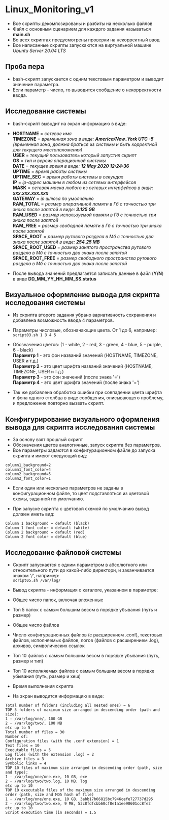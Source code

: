 # Linux_Monitoring_v1
- Все скрипты декомпозированы и разбиты на несколько файлов
- Файл с основным сценарием для каждого задания называться **main.sh**
- Во всех скриптах предусмотрены проверки на некорректный ввод
- Все написанные скрипты запускаются на виртуальной машине *Ubuntu Server 20.04 LTS*

## Проба пера

- bash-скрипт запускается с одним текстовым параметром и выводит значение параметра.  
- Если параметр - число, то выводится сообщение о некорректности ввода.

## Исследование системы

- bash-скрипт выводит на экран информацию в виде:

- **HOSTNAME** = _сетевое имя_  
**TIMEZONE** = _временная зона в виде: **America/New_York UTC -5** (временная зона, должна браться из системы и быть корректной для текущего местоположения)_  
**USER** = _текущий пользователь который запустил скрипт_  
**OS** = _тип и версия операционной системы_  
**DATE** = _текущее время в виде: **12 May 2020 12:24:36**_  
**UPTIME** = _время работы системы_  
**UPTIME_SEC** = _время работы системы в секундах_  
**IP** = _ip-адрес машины в любом из сетевых интерфейсов_  
**MASK** = _сетевая маска любого из сетевых интерфейсов в виде: **xxx.xxx.xxx.xxx**_  
**GATEWAY** = _ip шлюза по умолчанию_  
**RAM_TOTAL** = _размер оперативной памяти в Гб c точностью три знака после запятой в виде: **3.125 GB**_  
**RAM_USED** = _размер используемой памяти в Гб c точностью три знака после запятой_  
**RAM_FREE** = _размер свободной памяти в Гб c точностью три знака после запятой_  
**SPACE_ROOT** = _размер рутового раздела в Mб с точностью два знака после запятой в виде: **254.25 MB**_  
**SPACE_ROOT_USED** = _размер занятого пространства рутового раздела в Mб с точностью два знака после запятой_  
**SPACE_ROOT_FREE** = _размер свободного пространства рутового раздела в Mб с точностью два знака после запятой_

- После вывода значений предлагается записать данные в файл (**Y/N**) в виде **DD_MM_YY_HH_MM_SS.status**

## Визуальное оформление вывода для скрипта исследования системы

- Из скрипта второго задания убрано вариативность сохранения и добавлена возможность ввода 4 параметров. 
- Параметры числовые, обозначающие цвета. От 1 до 6, например:  
`script03.sh 1 3 4 5`

- Обозначения цветов: (1 - white, 2 - red, 3 - green, 4 - blue, 5 – purple, 6 - black)  
**Параметр 1** - это фон названий значений (HOSTNAME, TIMEZONE, USER и т.д.)  
**Параметр 2** - это цвет шрифта названий значений (HOSTNAME, TIMEZONE, USER и т.д.)  
**Параметр 3** - это фон значений (после знака '=')  
**Параметр 4** - это цвет шрифта значений (после знака '=')

- Так же добавлена обработка ошибки при совпадении цвета шрифта и фона одного столбца в виде сообщения, описывающего проблему, и предложение повторно вызвать скрипт.

## Конфигурирование визуального оформления вывода для скрипта исследования системы

- За основу взят прошлый скрипт
- Обозначения цветов аналогичные, запуск скрипта без параметров. 
- Все параметры задаются в конфигурационном файле до запуска скрипта и имеют следующий вид:
```
column1_background=2
column1_font_color=4
column2_background=5
column2_font_color=1
```

- Если один или несколько параметров не заданы в конфигурационном файле, то цвет подставляться из цветовой схемы, заданной по умолчанию.

- При запуске скрипта с цветовой схемой по умолчанию вывод должен иметь вид:
```
Column 1 background = default (black)
Column 1 font color = default (white)
Column 2 background = default (red)
Column 2 font color = default (blue)
```

## Исследование файловой системы

- Скрипт запускается с одним параметром в абсолютного или относительного пути до какой-либо директори, и заканчивается знаком '/', например:  
`script05.sh /var/log/`

- Вывод скрипта - информация о каталоге, указанном в параметре:
- Общее число папок, включая вложенные
- Топ 5 папок с самым большим весом в порядке убывания (путь и размер)
- Общее число файлов
- Число конфигурационных файлов (с расширением .conf), текстовых файлов, исполняемых файлов, логов (файлов с расширением .log), архивов, символических ссылок
- Топ 10 файлов с самым большим весом в порядке убывания (путь, размер и тип)
- Топ 10 исполняемых файлов с самым большим весом в порядке убывания (путь, размер и хеш)
- Время выполнения скрипта

- На экран выводится информацию в виде:

```
Total number of folders (including all nested ones) = 6  
TOP 5 folders of maximum size arranged in descending order (path and size):  
1 - /var/log/one/, 100 GB  
2 - /var/log/two/, 100 MB  
etc up to 5
Total number of files = 30
Number of:  
Configuration files (with the .conf extension) = 1 
Text files = 10  
Executable files = 5
Log files (with the extension .log) = 2  
Archive files = 3  
Symbolic links = 4  
TOP 10 files of maximum size arranged in descending order (path, size and type):  
1 - /var/log/one/one.exe, 10 GB, exe  
2 - /var/log/two/two.log, 10 MB, log  
etc up to 10  
TOP 10 executable files of the maximum size arranged in descending order (path, size and MD5 hash of file)  
1 - /var/log/one/one.exe, 10 GB, 3abb17b66815bc7946cefe727737d295  
2 - /var/log/two/two.exe, 9 MB, 53c8fdfcbb60cf8e1a1ee90601cc8fe2  
etc up to 10  
Script execution time (in seconds) = 1.5
```